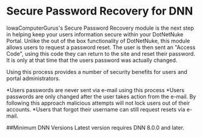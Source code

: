 # Secure Password Recovery for DNN
IowaComputerGurus's Secure Password Recovery module is the next step in helping keep your users information secure within your DotNetNuke Portal.  Unlike the out of the box functionality of DotNetNuke, this module allows users to request a password reset.  The user is then sent an "Access Code", using this code they can return to the site and reset their password.  It is only at that time that the users password was actually changed.

Using this process provides a number of security benefits for users and portal administrators.

*Users passwords are never sent via e-mail using this process
*Users passwords are only changed after the user takes action from the e-mail.  By following this approach malicious attempts will not lock users out of their accounts.
*Users that forgot their username can still request resets via e-mail.

##Minimum DNN Versions
Latest version requires DNN 8.0.0 and later.
